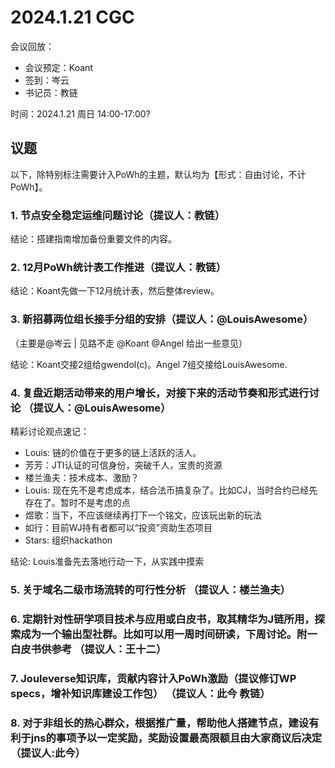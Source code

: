 # 2024.1.21 CGC

会议回放：

- 会议预定：Koant
- 签到：岑云
- 书记员：教链

时间：2024.1.21 周日 14:00-17:00?

## 议题

以下，除特别标注需要计入PoWh的主题，默认均为【形式：自由讨论，不计PoWh】。

### 1. 节点安全稳定运维问题讨论（提议人：教链）

结论：搭建指南增加备份重要文件的内容。

### 2. 12月PoWh统计表工作推进（提议人：教链）

结论：Koant先做一下12月统计表，然后整体review。

### 3. 新招募两位组长接手分组的安排（提议人：@LouisAwesome）

（主要是@岑云 | 见路不走 @Koant @Angel 给出一些意见）

结论：Koant交接2组给gwendol(c)。Angel 7组交接给LouisAwesome.

### 4. 复盘近期活动带来的用户增长，对接下来的活动节奏和形式进行讨论 （提议人：@LouisAwesome）

精彩讨论观点速记：
- Louis: 链的价值在于更多的链上活跃的活人。
- 芳芳：JTI认证的可信身份，突破千人，宝贵的资源
- 楼兰渔夫：技术成本、激励？
- Louis: 现在先不是考虑成本，结合法币搞复杂了。比如CJ，当时合约已经先存在了。暂时不是考虑的点
- 煜歌：当下，不应该继续再打下一个铭文，应该玩出新的玩法
- 如行：目前WJ持有者都可以“投资”资助生态项目
- Stars: 组织hackathon

结论: Louis准备先去落地行动一下，从实践中摸索

### 5. 关于域名二级市场流转的可行性分析 （提议人：楼兰渔夫）

### 6. 定期针对性研学项目技术与应用或白皮书，取其精华为J链所用，探索成为一个输出型社群。比如可以用一周时间研读，下周讨论。附一白皮书供参考 （提议人：王十二）

### 7. Jouleverse知识库，贡献内容计入PoWh激励（提议修订WP specs，增补知识库建设工作包） （提议人：此今 教链）

### 8. 对于非组长的热心群众，根据推广量，帮助他人搭建节点，建设有利于jns的事项予以一定奖励，奖励设置最高限额且由大家商议后决定 （提议人:此今）



